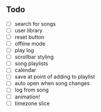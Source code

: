 ## Todo

- [ ] search for songs
- [ ] user library
- [ ] reset button
- [ ] offline mode
- [ ] play log
- [ ] scrollbar styling
- [ ] song playlists
- [ ] calendar
- [ ] save at point of adding to playlist
- [ ] auto open when song changes
- [ ] log from song
- [ ] animation!
- [ ] timezone slice
